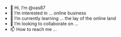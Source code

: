 - 👋 Hi, I’m @vas87
- 👀 I’m interested in ... online business
- 🌱 I’m currently learning ... the lay of the online land
- 💞️ I’m looking to collaborate on ...
- 📫 How to reach me ... 

<!---
vas87/vas87 is a ✨ special ✨ repository because its `README.md` (this file) appears on your GitHub profile.
You can click the Preview link to take a look at your changes.
--->
